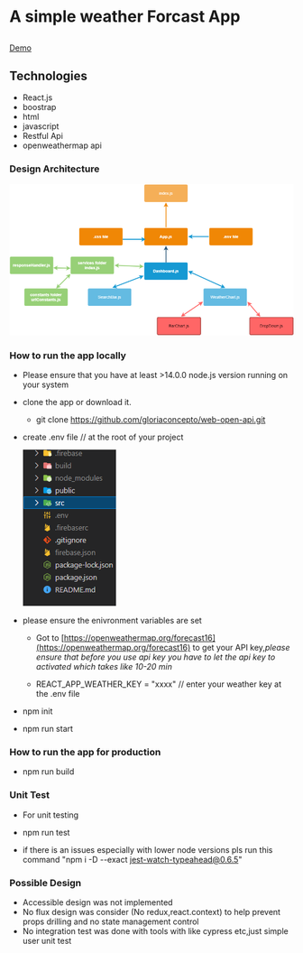 # A simple weather Forcast App

##
[Demo](https://weather-data-forcast.firebaseapp.com/)

## Technologies
- React.js
- boostrap
- html
- javascript
- Restful Api
- openweathermap api
### Design Architecture
  ![alt text](https://github.com/gloriaconcepto/web-open-api/blob/main/public/web-dashboard-architecture.png)

### How to run the app locally
- Please ensure that you have at least >14.0.0 node.js version running on your system

- clone the app or download it.
     - git clone https://github.com/gloriaconcepto/web-open-api.git

- create .env file // at the root of your project
  
  ![alt text](https://github.com/gloriaconcepto/web-open-api/blob/main/public/rootFiles.png)

- please ensure the enivronment variables are set
    
    - Got to [https://openweathermap.org/forecast16](https://openweathermap.org/forecast16) to get your API key,<em>please ensure that before you use api key you have to let the api key to activated which takes like 10-20 min </em> 

    - REACT_APP_WEATHER_KEY = "xxxx" // enter your weather key at the .env file

- npm init

- npm run start

### How to run the app for production

- npm run build
### Unit Test

- For unit testing

- npm run test

- if there is an issues especially with lower node versions pls run this command  "npm i -D --exact jest-watch-typeahead@0.6.5"  

### Possible Design
- Accessible design was not implemented
- No flux design was consider (No redux,react.context) to help prevent props drilling and no state management control
- No integration test was done with tools with like cypress etc,just simple user unit test


